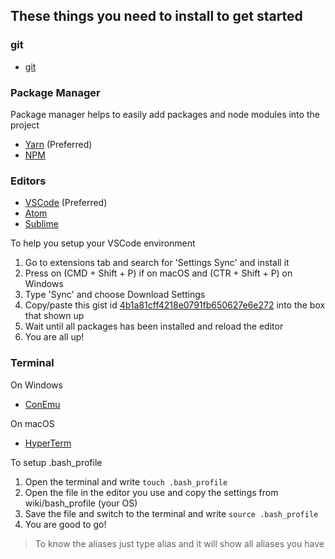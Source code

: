 ## These things you need to install to get started

### git

- [git](https://git-scm.com/)

### Package Manager

Package manager helps to easily add packages and node modules into the project

- [Yarn](https://yarnpkg.com/en/) (Preferred)
- [NPM](https://nodejs.org/en/)

### Editors

- [VSCode](https://code.visualstudio.com/) (Preferred)
- [Atom](https://atom.io/)
- [Sublime](https://www.sublimetext.com/)

To help you setup your VSCode environment

1. Go to extensions tab and search for 'Settings Sync' and install it
2. Press on (CMD + Shift + P) if on macOS and (CTR + Shift + P) on Windows
3. Type 'Sync' and choose Download Settings
4. Copy/paste this gist id [4b1a81cff4218e0791fb650627e6e272](https://gist.github.com/muhammadtarek/4b1a81cff4218e0791fb650627e6e272) into the box that shown up
5. Wait until all packages has been installed and reload the editor
6. You are all up!

### Terminal

On Windows

- [ConEmu](https://conemu.github.io/)

On macOS

- [HyperTerm](https://github.com/zeit/hyper)

To setup .bash_profile

1. Open the terminal and write ```touch .bash_profile```
2. Open the file in the editor you use and copy the settings from wiki/bash_profile (your OS)
3. Save the file and switch to the terminal and write ```source .bash_profile```
4. You are good to go!

> To know the aliases just type alias and it will show all aliases you have